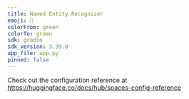 ```yaml
---
title: Named Entity Recognizer
emoji: 👀
colorFrom: green
colorTo: green
sdk: gradio
sdk_version: 3.39.0
app_file: app.py
pinned: false
---
```


Check out the configuration reference at https://huggingface.co/docs/hub/spaces-config-reference